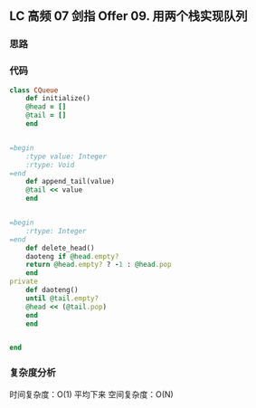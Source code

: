 ## LC 高频 07 剑指 Offer 09. 用两个栈实现队列

### 思路

### 代码

```Ruby
class CQueue
    def initialize()
    @head = []
    @tail = []
    end


=begin
    :type value: Integer
    :rtype: Void
=end
    def append_tail(value)
    @tail << value
    end


=begin
    :rtype: Integer
=end
    def delete_head()
    daoteng if @head.empty?
    return @head.empty? ? -1 : @head.pop
    end
private
    def daoteng()
    until @tail.empty?
    @head << (@tail.pop)
    end
    end


end

```

### 复杂度分析

时间复杂度：O(1) 平均下来
空间复杂度：O(N)
